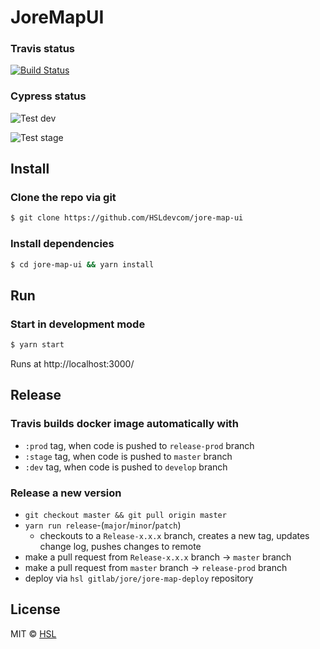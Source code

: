 # JoreMapUI

### Travis status

[![Build Status](https://travis-ci.org/HSLdevcom/jore-map-ui.svg?branch=develop)](https://travis-ci.org/HSLdevcom/jore-map-ui)

### Cypress status

![Test dev](https://github.com/HSLdevcom/jore-map-ui/workflows/Test%20dev/badge.svg)

![Test stage](https://github.com/HSLdevcom/jore-map-ui/workflows/Test%20stage/badge.svg)

## Install

### Clone the repo via git

```bash
$ git clone https://github.com/HSLdevcom/jore-map-ui
```

### Install dependencies

```bash
$ cd jore-map-ui && yarn install
```

## Run

### Start in development mode

```bash
$ yarn start
```

Runs at http://localhost:3000/

## Release

### Travis builds docker image automatically with

-   `:prod` tag, when code is pushed to `release-prod` branch
-   `:stage` tag, when code is pushed to `master` branch
-   `:dev` tag, when code is pushed to `develop` branch

### Release a new version

-   `git checkout master && git pull origin master`
-   `yarn run release`-(`major`/`minor`/`patch`)
    -   checkouts to a `Release-x.x.x` branch, creates a new tag, updates change log, pushes changes to remote
-   make a pull request from `Release-x.x.x` branch -> `master` branch
-   make a pull request from `master` branch -> `release-prod` branch
-   deploy via `hsl gitlab/jore/jore-map-deploy` repository

## License

MIT © [HSL](https://github.com/HSLdevcom)
